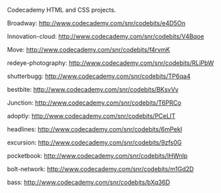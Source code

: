 Codecademy HTML and CSS projects.

Broadway:
http://www.codecademy.com/snr/codebits/e4D5On

Innovation-cloud:
http://www.codecademy.com/snr/codebits/V4Bqoe

Move:
http://www.codecademy.com/snr/codebits/f4rvmK

redeye-photography:
http://www.codecademy.com/snr/codebits/RLiPbW

shutterbugg:
http://www.codecademy.com/snr/codebits/TP6qa4

bestbite:
http://www.codecademy.com/snr/codebits/BKsvVv

Junction:
http://www.codecademy.com/snr/codebits/T6PRCo

adoptly:
http://www.codecademy.com/snr/codebits/PCeLIT

headlines:
http://www.codecademy.com/snr/codebits/6mPekI

excursion:
http://www.codecademy.com/snr/codebits/9zfs0G

pocketbook:
http://www.codecademy.com/snr/codebits/IHWnlp

bolt-network:
http://www.codecademy.com/snr/codebits/m1Gd2D

bass:
http://www.codecademy.com/snr/codebits/bXq36D
